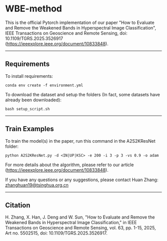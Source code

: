 # WBE-method
This is the official Pytorch implementation of our paper "How to Evaluate and Remove the Weakened Bands in Hyperspectral Image Classification", IEEE Transactions on Geoscience and Remote Sensing, doi: 10.1109/TGRS.2025.3526917 (https://ieeexplore.ieee.org/document/10833848).

----------
Requirements  
----------
To install requirements:

    conda env create -f environment.yml

To download the dataset and setup the folders (In fact, some datasets have already been downloaded):

    bash setup_script.sh  

----------
Train Examples
----------
To train the model(s) in the paper, run this command in the A2S2KResNet folder:

    python A2S2KResNet.py -d <IN|UP|KSC> -e 200 -i 3 -p 3 -vs 0.9 -o adam

For more details about the algorithm, please refer to our article (https://ieeexplore.ieee.org/document/10833848).  

If you have any questions or any suggestions, please contact Huan Zhang: zhanghuan19@tsinghua.org.cn

----------
Citation
----------
H. Zhang, X. Han, J. Deng and W. Sun, "How to Evaluate and Remove the Weakened Bands in Hyperspectral Image Classification," in IEEE Transactions on Geoscience and Remote Sensing, vol. 63, pp. 1-15, 2025, Art no. 5502515, doi: 10.1109/TGRS.2025.3526917.

